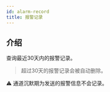 ```yaml
---
id: alarm-record
title: 报警记录
---
```


## 介绍

查询最近30天内的报警记录。

> 超过30天的报警记录会被自动删除。

⚠️  通道沉默期为发送的报警信息不会记录。